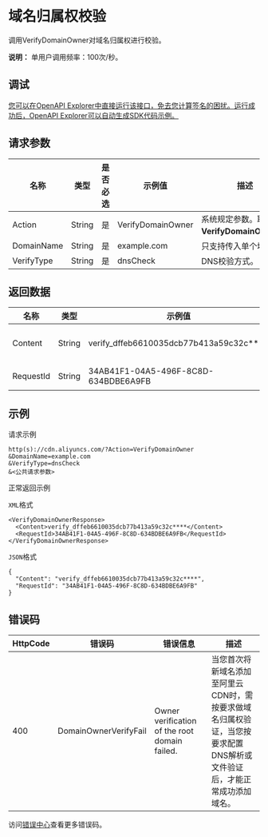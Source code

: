 # 域名归属权校验

调用VerifyDomainOwner对域名归属权进行校验。

**说明：** 单用户调用频率：100次/秒。

## 调试

[您可以在OpenAPI Explorer中直接运行该接口，免去您计算签名的困扰。运行成功后，OpenAPI Explorer可以自动生成SDK代码示例。](https://api.aliyun.com/#product=Cdn&api=VerifyDomainOwner&type=RPC&version=2018-05-10)

## 请求参数

|名称|类型|是否必选|示例值|描述|
|--|--|----|---|--|
|Action|String|是|VerifyDomainOwner|系统规定参数。取值：**VerifyDomainOwner**。 |
|DomainName|String|是|example.com|只支持传入单个域名。 |
|VerifyType|String|是|dnsCheck|DNS校验方式。 |

## 返回数据

|名称|类型|示例值|描述|
|--|--|---|--|
|Content|String|verify\_dffeb6610035dcb77b413a59c32c\*\*\*\*|校验内容。 |
|RequestId|String|34AB41F1-04A5-496F-8C8D-634BDBE6A9FB|请求ID。 |

## 示例

请求示例

```
http(s)://cdn.aliyuncs.com/?Action=VerifyDomainOwner
&DomainName=example.com
&VerifyType=dnsCheck
&<公共请求参数>
```

正常返回示例

`XML`格式

```
<VerifyDomainOwnerResponse>
  <Content>verify_dffeb6610035dcb77b413a59c32c****</Content>
  <RequestId>34AB41F1-04A5-496F-8C8D-634BDBE6A9FB</RequestId>
</VerifyDomainOwnerResponse>
```

`JSON`格式

```
{
  "Content": "verify_dffeb6610035dcb77b413a59c32c****",
  "RequestId": "34AB41F1-04A5-496F-8C8D-634BDBE6A9FB"
}
```

## 错误码

|HttpCode|错误码|错误信息|描述|
|--------|---|----|--|
|400|DomainOwnerVerifyFail|Owner verification of the root domain failed.|当您首次将新域名添加至阿里云CDN时，需按要求做域名归属权验证，当您按要求配置DNS解析或文件验证后，才能正常成功添加域名。 |

访问[错误中心](https://error-center.aliyun.com/status/product/Cdn)查看更多错误码。

